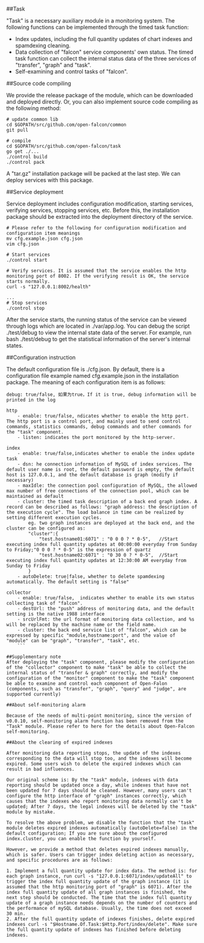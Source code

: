 ##Task

"Task" is a necessary auxiliary module in a monitoring system. The following functions can be implemented through the timed task function:

* Index updates, including the full quantity updates of chart indexes and spamdexing cleaning.
* Data collection of "falcon" service components' own status. The timed task function can collect the internal status data of the three services of "transfer", "graph" and "task".
* Self-examining and control tasks of "falcon".

##Source code compiling

We provide the release package of the module, which can be downloaded and deployed directly. Or, you can also implement source code compiling as the following method:

```
# update common lib
cd $GOPATH/src/github.com/open-falcon/common
git pull

# compile
cd $GOPATH/src/github.com/open-falcon/task
go get ./...
./control build
./control pack
```

A "tar.gz" installation package will be packed at the last step. We can deploy services with this package.

##Service deployment

Service deployment includes configuration modification, starting services, verifying services, stopping services, etc. Before this, the installation package should be extracted into the deployment directory of the service.

```
# Please refer to the following for configuration modification and configuration item meanings
mv cfg.example.json cfg.json
vim cfg.json

# Start services
./control start

# Verify services. It is assumed that the service enables the http monitoring port of 8002. If the verifying result is OK, the service starts normally.
curl -s "127.0.0.1:8002/health"

...
# Stop services
./control stop
```
After the service starts, the running status of the service can be viewed through logs which are located in ./var/app.log. You can debug the script ./test/debug to view the internal state data of the server. For example, run bash ./test/debug to get the statistical information of the server's internal states.

##Configuration instruction

The default configuration file is ./cfg.json. By default, there is a configuration file example named cfg.example.json in the installation package. The meaning of each configuration item is as follows:
```
debug: true/false, 如果为true，If it is true, debug information will be printed in the log

http
    - enable: true/false, ndicates whether to enable the http port. The http port is a control port, and mainly used to send control commands, statistics commands, debug commands and other commands for the "task" component.
    - listen: indicates the port monitored by the http-server.

index
    - enable: true/false,indicates whether to enable the index update task
    - dsn: he connection information of MySQL of index services. The default user name is root, the default password is empty, the default host is 127.0.0.1, and the default database is graph (modify if necessary)
    - maxIdle: the connection pool configuration of MySQL, the allowed max number of free connections of the connection pool, which can be maintained as default
    - cluster: the timed task description of a back end graph index. A record can be described as follows: "graph address: the description of the execution cycle". The load balance in time can be realized by setting different execution cycles.
        eg. two graph instances are deployed at the back end, and the cluster can be configured as:
        "cluster":{
            "test.hostname01:6071" : "0 0 0 ? * 0-5",   //Start executing index full quantity updates at 00:00:00 everyday from Sunday to Friday;"0 0 0 ? * 0-5" is the expression of quartz
            "test.hostname02:6071" : "0 30 0 ? * 0-5",  //Start executing index full quantity updates at 12:30:00 AM everyday from Sunday to Friday
        }
    - autoDelete: true|false, whether to delete spamdexing automatically. The default setting is "false"

collector
    - enable: true/false,  indicates whether to enable its own status collecting task of "falcon".
    - destUrl: the "push" address of monitoring data, and the default setting is the native 1988 interface
    - srcUrlFmt: the url format of monitoring data collection, and %s will be replaced by the machine name or the field name.
    - cluster: the back end service list of "falcon", which can be expressed by specific "module,hostname:port", and the value of "module" can be "graph", "transfer", "task", etc.
    ```
    
##Supplementary note
After deploying the "task" component, please modify the configuration of the "collector" component to make "task" be able to collect the internal status of "transfer & graph" correctly, and modify the configuration of the "monitor" component to make the "task" component be able to examine and control each component of Open-Falon (components, such as "transfer", "graph", "query" and "judge", are supported currently)

##About self-monitoring alarm

Because of the needs of multi-point monitoring, since the version of v0.0.10, self-monitoring alarm function has been removed from the "Task" module. Please refer to here for the details about Open-Falcon self-monitoring.

##About the clearing of expired indexes

After monitoring data reporting stops, the update of the indexes corresponding to the data will stop too, and the indexes will become expired. Some users wish to delete the expired indexes which can result in bad influences.

Our original scheme is: By the "task" module, indexes with data reporting should be updated once a day, while indexes that have not been updated for 7 days should be cleaned. However, many users can't configure the http interface of "graph" instances correctly, which causes that the indexes who report monitoring data normally can't be updated; After 7 days, the legal indexes will be deleted by the "task" module by mistake.

To resolve the above problem, we disable the function that the "task" module deletes expired indexes automatically (autoDelete=false) in the default configuration; If you are sure about the configured index.cluster, you can enable the function by yourself.

However, we provide a method that deletes expired indexes manually, which is safer. Users can trigger index deleting action as necessary, and specific procedures are as follows:

1. Implement a full quantity update for index data. The method is: for each graph instance, run curl -s "127.0.0.1:6071/index/updateAll" to trigger the index full quantity update of the graph instance (it is assumed that the http monitoring port of "graph" is 6071). After the index full quantity update of all graph instances is finished, the next step should be conducted. The time that the index full quantity update of a graph instance needs depends on the number of counters and the performance of mySQL database. Usually, the time does not exceed 30 min.
2. After the full quantity update of indexes finishes, delete expired indexes curl -s "$Hostname.Of.Task:$Http.Port/index/delete". Make sure the full quantity update of indexes has finished before deleting indexes.

